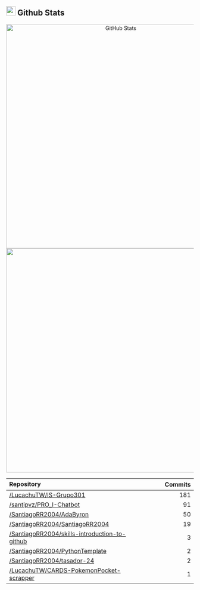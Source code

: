 ## <img src="https://media.giphy.com/media/iY8CRBdQXODJSCERIr/giphy.gif" width="25"><b> Github Stats </b>

<p align="center">
<a href="https://github.com/SantiagoRR2004">
  <img width="600px" src="https://github-readme-stats-liard-nu-21.vercel.app/api?username=SantiagoRR2004&show_icons=true&hide_title=true&show=reviews,prs_merged&include_all_commits=true" alt="GitHub Stats"/>
  <img width="600px" src="https://github-readme-stats-liard-nu-21.vercel.app/api/top-langs/?username=SantiagoRR2004&show_icons=true"/>
  
</a>
</p>

| <img width="1000"><br>Repository<br><img width="1000" height="1"> | <img width="1000" height="1"><br>Commits<br><img width="1000" height="1">  |
|:----------|----------:|
| [/LucachuTW/IS-Grupo301](https://github.com/LucachuTW/IS-Grupo301) | 181 |
| [/santipvz/PRO_I-Chatbot](https://github.com/santipvz/PRO_I-Chatbot) | 91 |
| [/SantiagoRR2004/AdaByron](https://github.com/SantiagoRR2004/AdaByron) | 50 |
| [/SantiagoRR2004/SantiagoRR2004](https://github.com/SantiagoRR2004/SantiagoRR2004) | 19 |
| [/SantiagoRR2004/skills-introduction-to-github](https://github.com/SantiagoRR2004/skills-introduction-to-github) | 3 |
| [/SantiagoRR2004/PythonTemplate](https://github.com/SantiagoRR2004/PythonTemplate) | 2 |
| [/SantiagoRR2004/tasador-24](https://github.com/SantiagoRR2004/tasador-24) | 2 |
| [/LucachuTW/CARDS-PokemonPocket-scrapper](https://github.com/LucachuTW/CARDS-PokemonPocket-scrapper) | 1 |

